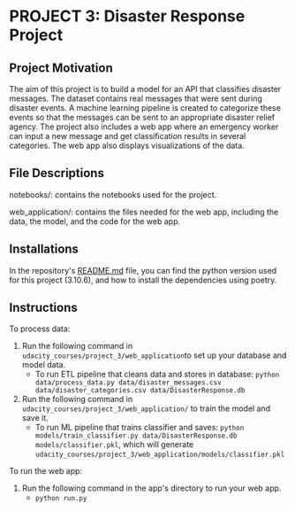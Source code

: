 # PROJECT 3: Disaster Response Project


## Project Motivation
The aim of this project is to build a model for an API that classifies disaster messages. The dataset contains real messages that were sent during disaster events. A machine learning pipeline is created to categorize these events so that the messages can be sent to an appropriate disaster relief agency. The project also includes a web app where an emergency worker can input a new message and get classification results in several categories. The web app also displays visualizations of the data.

## File Descriptions
notebooks/: contains the notebooks used for the project.

web_application/: contains the files needed for the web app, including the data, the model, and the code for the web app.

## Installations
In the repository's [README.md](../../README.md) file, you can find the python version used for this project (3.10.6), and how to install the dependencies using poetry.


## Instructions
To process data:
1. Run the following command in `udacity_courses/project_3/web_application`to set up your database and model data.
    - To run ETL pipeline that cleans data and stores in database: `python data/process_data.py data/disaster_messages.csv data/disaster_categories.csv data/DisasterResponse.db`
2. Run the following command in `udacity_courses/project_3/web_application/` to train the model and save it.
    - To run ML pipeline that trains classifier and saves: `python models/train_classifier.py data/DisasterResponse.db models/classifier.pkl`, which will generate `udacity_courses/project_3/web_application/models/classifier.pkl`

To run the web app:
1. Run the following command in the app's directory to run your web app.
    - `python run.py`
